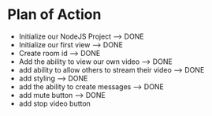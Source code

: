# Plan of Action

- Initialize our NodeJS Project --> DONE
- Initialize our first view --> DONE
- Create room id --> DONE
- Add the ability to view our own video --> DONE
- add ability to allow others to stream their video --> DONE
- add styling --> DONE
- add the ability to create messages --> DONE
- add mute button --> DONE
- add stop video button